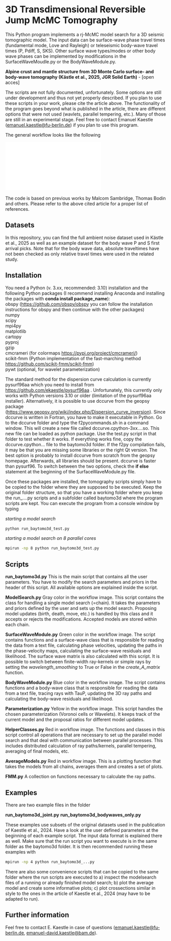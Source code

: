 # 3D Transdimensional Reversible Jump McMC Tomography

This Python program implements a rj-McMC model search for a 3D seismic tomographic model. The input data can be surface-wave phase travel times (fundamental mode, Love and Rayleigh) or teleseismic body-wave travel times (P, Pdiff, S, SKS). Other surface wave types/modes or other body wave phases can be implemented by modifications in the SurfaceWaveMoudle.py or the BodyWaveModule.py.

**Alpine crust and mantle structure from 3D Monte Carlo surface- and body-wave tomography (Kästle et al., 2025, JGR Solid Earth)** - [open acces]

The scripts are not fully documented, unfortunately. Some options are still under development and thus not yet properly described. If you plan to use these scripts in your work, please cite the article above. The functionality of the program goes beyond what is published in the article, there are different options that were not used (wavlets, parallel tempering, etc.). Many of those are still in an experimental stage. Feel free to contact Emanuel Kaestle (emanuel.kaestle@fu-berlin.de) if you plan to use this program.

The general workflow looks like the following

![workflow](imgs/baytomo3d_workflow.pdf)

The code is based on previous works by Malcom Sambridge, Thomas Bodin and others. Please refer to the above cited article for a proper list of references.

## Datasets

In this repository, you can find the full ambient noise dataset used in Kästle et al., 2025 as well as an example dataset for the body wave P and S first arrival picks. Note that for the body wave data, absolute traveltimes have not been checked as only relative travel times were used in the related study.

## Installation

You need a Python (v. 3.xx, recommended: 3.10) installation and the following Python packages (I recommend installing Anaconda and installing the packages with __conda install package_name__):  
obspy (https://github.com/obspy/obspy you can follow the installation instructions for obspy and then continue with the other packages)  
numpy  
scipy  
mpi4py  
matplotlib  
cartopy  
pyproj  
gzip  
cmcrameri (for colormaps https://pypi.org/project/cmcrameri/)  
scikit-fmm (Python implementation of the fast-marching method https://github.com/scikit-fmm/scikit-fmm)  
pywt (optional, for wavelet parameterization)  

The standard method for the dispersion curve calculation is currently pysurf96aa which you need to install from https://github.com/ekaestle/pysurf96aa . Unfortunately, this currently only works with Python versions 3.10 or older (limitation of the pysurf96aa installer).
Alternatively, it is possible to use dccurve from the geopsy package (https://www.geopsy.org/wiki/index.php/Dispersion_curve_inversion). Since dccurve is written in Fortran, you have to make it executable in Python. Go to the dccurve folder and type the f2pycommands.sh in a command window. This will create a new file called dccurve.cpython-3xx....so. This new file can be loaded as python package. Use the test.py script in that folder to test whether it works. If everything works fine, copy the dccurve.cpython... file to the baytomo3d folder.
If the f2py compilation fails, it may be that you are missing some libraries or the right Qt version. The best option is probably to install dccurve from scratch from the geopsy homepage. Afterwards, all libraries should be present. dccurve is faster than pysurf96. To switch between the two options, check the __if else__ statement at the beginning of the SurfaceWaveModule.py file.

Once these packages are installed, the tomography scripts simply have to be copied to the folder where they are supposed to be executed. Keep the original folder structure, so that you have a working folder where you keep the run_....py scripts and a subfolder called baytomo3d where the program scripts are kept. You can execute the program from a console window by typing

_starting a model search_
```bash
python run_baytomo3d_test.py
```

_starting a model search on 8 parallel cores_
```bash
mpirun -np 8 python run_baytomo3d_test.py
```

## Scripts

__run_baytomo3d.py__
This is the main script that contains all the user parameters. You have to modify the search parameters and priors in the header of this script. All available options are explained inside the script.

__ModelSearch.py__
Gray color in the workflow image. This script contains the class for handling a single model search (=chain). It takes the parameters and priors defined by the user and sets up the model search. Proposing model updates (birth, death, move, etc.) is handled by this class and it accepts or rejects the modifications. Accepted models are stored within each chain.

__SurfaceWaveModule.py__
Green color in the workflow image. The script contains functions and a surface-wave class that is responsible for reading the data from a text file, calculating phase velocities, updating the paths in the phase-velocity maps, calculating the surface-wave residuals and likelihood. The surface wave matrix is also calculated with this script. It is possible to switch between finite-width ray-kernels or simple rays by setting the _wavelength_smoothing_ to True or False in the _create_A_matrix_ function.

__BodyWaveModule.py__
Blue color in the workflow image. The script contains functions and a body-wave class that is responsible for reading the data from a text file, tracing rays with TauP, updating the 3D ray paths and calculating the body-wave residuals and likelihood.

__Parameterization.py__
Yellow in the workflow image. This script handles the chosen parameterization (Voronoi cells or Wavelets). It keeps track of the current model and the proposal ratios for different model updates.

__HelperClasses.py__
Red in workflow image. The functions and classes in this script control all operations that are necessary to set up the parallel model search and that deal with communication between parallel processes. This includes distributed calculation of ray paths/kernels, parallel tempering, averaging of final models, etc.

__AverageModels.py__
Red in workflow image. This is a plotting function that takes the models from all chains, averages them and creates a set of plots.

__FMM.py__
A collection on functions necessary to calculate the ray paths.

## Examples

There are two example files in the folder

__run_baytomo3d_joint.py__
__run_baytomo3d_bodywaves_only.py__

These examples use subsets of the original datasets used in the publication of Kaestle et al., 2024. Have a look at the user defined parameters at the beginning of each example script. The input data format is explained there as well. Make sure that the run script you want to execute is in the same folder as the baytomo3d folder. It is then recommended running these examples with
```bash
mpirun -np 4 python run_baytomo3d_...py
```
There are also some convenience scripts that can be copied to the same folder where the run scripts are executed to a) inspect the modelsearch files of a running or already finished model search; b) plot the average model and create some informative plots; c) plot crossections similar in style to the ones in the article of Kaestle et al., 2024 (may have to be adapted to run).

## Further information

Feel free to contact E. Kaestle in case of questions (emanuel.kaestle@fu-berlin.de, emanuel-david.kaestle@bam.de).
